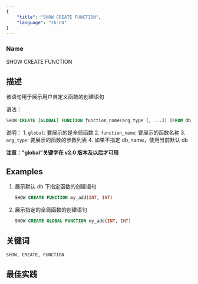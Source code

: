 ```yaml
---
{
    "title": "SHOW CREATE FUNCTION",
    "language": "zh-CN"
}
---
```


<!--
Licensed to the Apache Software Foundation (ASF) under one
or more contributor license agreements.  See the NOTICE file
distributed with this work for additional information
regarding copyright ownership.  The ASF licenses this file
to you under the Apache License, Version 2.0 (the
"License"); you may not use this file except in compliance
with the License.  You may obtain a copy of the License at

  http://www.apache.org/licenses/LICENSE-2.0

Unless required by applicable law or agreed to in writing,
software distributed under the License is distributed on an
"AS IS" BASIS, WITHOUT WARRANTIES OR CONDITIONS OF ANY
KIND, either express or implied.  See the License for the
specific language governing permissions and limitations
under the License.
-->

### Name

SHOW CREATE FUNCTION

## 描述

该语句用于展示用户自定义函数的创建语句

语法：

```sql
SHOW CREATE [GLOBAL] FUNCTION function_name(arg_type [, ...]) [FROM db_name]];
```

说明：
          1. `global`: 要展示的是全局函数
          2. `function_name`: 要展示的函数名称
          3. `arg_type`: 要展示的函数的参数列表
          4. 如果不指定 db_name，使用当前默认 db

**注意："global"关键字在 v2.0 版本及以后才可用**

## Examples

1. 展示默认 db 下指定函数的创建语句
   
    ```sql
    SHOW CREATE FUNCTION my_add(INT, INT)
    ```

2. 展示指定的全局函数的创建语句

    ```sql
    SHOW CREATE GLOBAL FUNCTION my_add(INT, INT)
    ```

## 关键词

    SHOW, CREATE, FUNCTION

## 最佳实践

